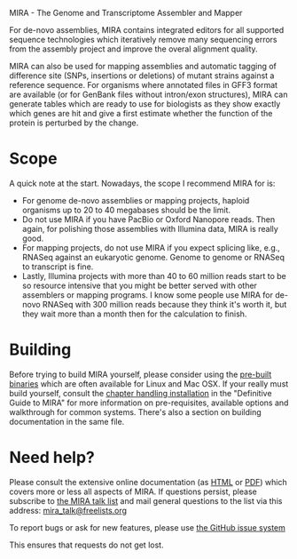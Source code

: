 MIRA - The Genome and Transcriptome Assembler and Mapper

For de-novo assemblies, MIRA contains integrated editors for all supported sequence technologies which iteratively remove many sequencing errors from the assembly project and improve the overal alignment quality.

MIRA can also be used for mapping assemblies and automatic tagging of difference site (SNPs, insertions or deletions) of mutant strains against a reference sequence.
For organisms where annotated files in GFF3 format are available (or for GenBank files without intron/exon structures), MIRA can generate tables which are ready to use for biologists as they show exactly which genes are hit and give a first estimate whether the function of the protein is perturbed by the change.

# Scope

A quick note at the start. Nowadays, the scope I recommend MIRA
for is:

- For genome de-novo assemblies or mapping projects, haploid organisms up
  to 20 to 40 megabases should be the limit.
- Do not use MIRA if you have PacBio or Oxford Nanopore reads. Then again,
  for polishing those assemblies with Illumina data, MIRA is really good.
- For mapping projects, do not use MIRA if you expect splicing like, e.g.,
  RNASeq against an eukaryotic genome. Genome to genome or RNASeq to
  transcript is fine.
- Lastly, Illumina projects with more than 40 to 60 million reads start to
  be so resource intensive that you might be better served with other
  assemblers or mapping programs. I know some people use MIRA for de-novo
  RNASeq with 300 million reads because they think it's worth it, but they
  wait more than a month then for the calculation to finish.

# Building

Before trying to build MIRA yourself, please consider using the [pre-built
binaries](https://github.com/bachev/mira/releases) which are often available
for Linux and Mac OSX. If your really must build yourself, consult the
[chapter handling
installation](http://mira-assembler.sourceforge.net/docs/DefinitiveGuideToMIRA.html#chap_installation)
in the "Definitive Guide to MIRA" for more information on pre-requisites,
available options and walkthrough for common systems. There's also a section
on building documentation in the same file.

# Need help?

Please consult the extensive online documentation (as
[HTML](http://mira-assembler.sourceforge.net/docs/DefinitiveGuideToMIRA.html)
or
[PDF](http://mira-assembler.sourceforge.net/docs/DefinitiveGuideToMIRA.pdf))
which covers more or less all aspects of MIRA. If questions persist, please
subscribe to [the MIRA talk list](https://www.freelists.org/list/mira_talk)
and mail general questions to the list via this address:
  mira_talk@freelists.org

To report bugs or ask for new features, please use
 [the GitHub issue system](https://github.com/bachev/mira/issues)

This ensures that requests do not get lost.
